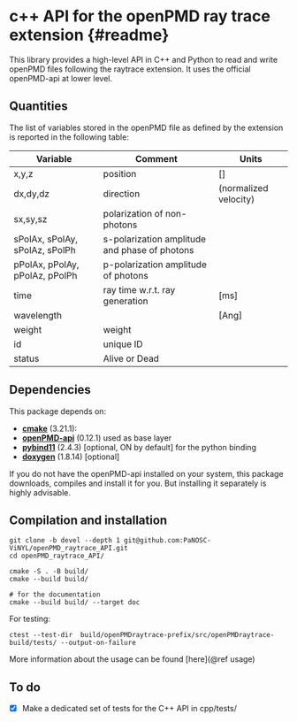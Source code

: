 c++ API for the openPMD ray trace extension  {#readme}
======================================================

This library provides a high-level API in C++ and Python to read and write openPMD files following the raytrace extension.
It uses the official openPMD-api at lower level.


Quantities
------------------------------
The list of variables stored in the openPMD file as defined by the extension is reported in the following table:

	
| Variable                       | Comment                                       | Units                    |
| ---------                      | ----------------                              | ------------------------ |
| x,y,z                          | position                                      | []                       |
| dx,dy,dz                       | direction                                     | (normalized velocity)    |
| sx,sy,sz                       | polarization of non-photons                   |                          |
| sPolAx, sPolAy, sPolAz, sPolPh | s-polarization amplitude and phase of photons |                          |
| pPolAx, pPolAy, pPolAz, pPolPh | p-polarization amplitude of photons           |                          |
| time                           | ray time w.r.t. ray generation                | [ms]                     |
| wavelength                     |                                               | [Ang]                    |
| weight                         | weight                                        |                          |
| id                             | unique ID                                     |                          |
| status                         | Alive or Dead                                 |                          |

	

Dependencies
------------------------------
This package depends on:
 - [**cmake**](https://cmake.org) (3.21.1):
 - [**openPMD-api**](https://www.openpmd.org/openPMD-api/) (0.12.1) used as base layer
 - [**pybind11**](https://github.com/pybind/pybind11) (2.4.3) [optional, ON by default] for the python binding 
 - [**doxygen**](https://doxygen.nl) (1.8.14) [optional]
 
 If you do not have the openPMD-api installed on your system, this package downloads, compiles and install it for you. But installing it separately is highly advisable.
 

Compilation and installation
------------------------------
```
git clone -b devel --depth 1 git@github.com:PaNOSC-ViNYL/openPMD_raytrace_API.git
cd openPMD_raytrace_API/

cmake -S . -B build/
cmake --build build/

# for the documentation
cmake --build build/ --target doc
```

For testing:
```
ctest --test-dir  build/openPMDraytrace-prefix/src/openPMDraytrace-build/tests/ --output-on-failure
```

More information about the usage can be found [here](@ref usage)


To do
------------------------------
 - [X] Make a dedicated set of tests for the C++ API in cpp/tests/
